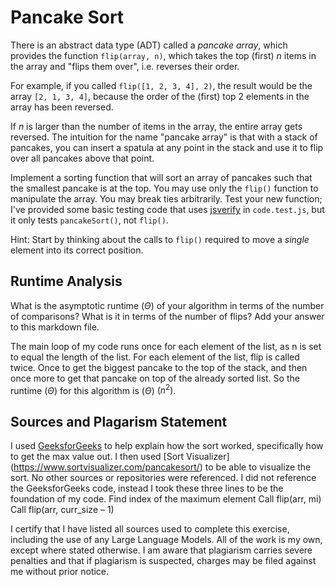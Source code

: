 # Pancake Sort

There is an abstract data type (ADT) called a *pancake array*, which provides
the function `flip(array, n)`, which takes the top (first) $n$ items in the
array and "flips them over", i.e. reverses their order.

For example, if you called `flip([1, 2, 3, 4], 2)`, the result would
be the array  `[2, 1, 3, 4]`, because the order of the (first) top 2
elements in the array has been reversed.

If $n$ is larger than the number of items in the array, the entire array gets
reversed. The intuition for the name "pancake array" is that with a stack of
pancakes, you can insert a spatula at any point in the stack and use it to flip
over all pancakes above that point.

Implement a sorting function that will sort an array of pancakes such that the
smallest pancake is at the top. You may use only the `flip()` function to
manipulate the array. You may break ties arbitrarily. Test your new function;
I've provided some basic testing code that uses
[jsverify](https://jsverify.github.io/) in `code.test.js`, but it only tests
`pancakeSort()`, not `flip()`.

Hint: Start by thinking about the calls to `flip()` required to move a *single*
element into its correct position.

## Runtime Analysis

What is the asymptotic runtime ($\Theta$) of your algorithm in terms of the
number of comparisons? What is it in terms of the number of flips? Add your
answer to this markdown file.

The main loop of my code runs once for each element of the list, as n is set to equal the length of the list. For each element of the list, flip is called twice. Once to get the biggest pancake to the top of the stack, and then once more to get that pancake on top of the already sorted list.
So the runtime ($\Theta$) for this algorithm is ($\Theta$) $(n^2)$.

## Sources and Plagarism Statement

I used [GeeksforGeeks](https://www.geeksforgeeks.org/pancake-sorting/#) to help explain how the sort worked, specifically how to get the max value out. I then used [Sort Visualizer] (https://www.sortvisualizer.com/pancakesort/) to be able to visualize the sort. No other sources or repositories were referenced. I did not reference the GeeksforGeeks code, instead I took these three lines to be the foundation of my code.
Find index of the maximum element
Call flip(arr, mi)
Call flip(arr, curr_size – 1)

I certify that I have listed all sources used to complete this exercise, including the use of any Large Language Models. All of the work is my own, except where stated otherwise. I am aware that plagiarism carries severe penalties and that if plagiarism is suspected, charges may be filed against me without prior notice.
